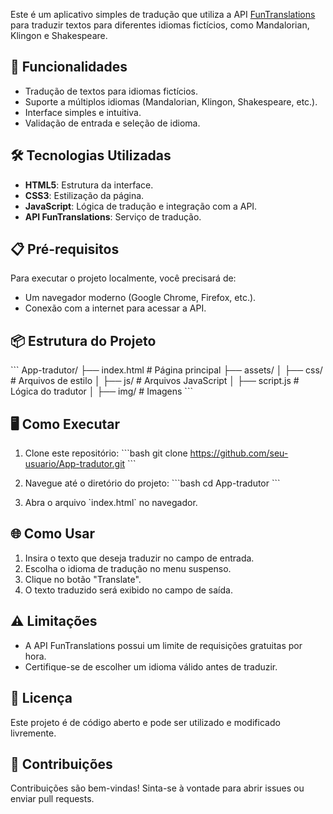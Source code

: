 Este é um aplicativo simples de tradução que utiliza a API [FunTranslations](https://api.funtranslations.com/) para traduzir textos para diferentes idiomas fictícios, como Mandalorian, Klingon e Shakespeare.

## 🚀 Funcionalidades

- Tradução de textos para idiomas fictícios.
- Suporte a múltiplos idiomas (Mandalorian, Klingon, Shakespeare, etc.).
- Interface simples e intuitiva.
- Validação de entrada e seleção de idioma.

## 🛠️ Tecnologias Utilizadas

- **HTML5**: Estrutura da interface.
- **CSS3**: Estilização da página.
- **JavaScript**: Lógica de tradução e integração com a API.
- **API FunTranslations**: Serviço de tradução.

## 📋 Pré-requisitos

Para executar o projeto localmente, você precisará de:

- Um navegador moderno (Google Chrome, Firefox, etc.).
- Conexão com a internet para acessar a API.

## 📦 Estrutura do Projeto

\`\`\`
App-tradutor/
├── index.html          # Página principal
├── assets/
│   ├── css/            # Arquivos de estilo
│   ├── js/             # Arquivos JavaScript
│       ├── script.js   # Lógica do tradutor
│   ├── img/            # Imagens
\`\`\`

## 🖥️ Como Executar

1. Clone este repositório:
   \`\`\`bash
   git clone https://github.com/seu-usuario/App-tradutor.git
   \`\`\`

2. Navegue até o diretório do projeto:
   \`\`\`bash
   cd App-tradutor
   \`\`\`

3. Abra o arquivo \`index.html\` no navegador.

## 🌐 Como Usar

1. Insira o texto que deseja traduzir no campo de entrada.
2. Escolha o idioma de tradução no menu suspenso.
3. Clique no botão \"Translate\".
4. O texto traduzido será exibido no campo de saída.

## ⚠️ Limitações

- A API FunTranslations possui um limite de requisições gratuitas por hora.
- Certifique-se de escolher um idioma válido antes de traduzir.

## 📄 Licença

Este projeto é de código aberto e pode ser utilizado e modificado livremente.

## 🤝 Contribuições

Contribuições são bem-vindas! Sinta-se à vontade para abrir issues ou enviar pull requests.